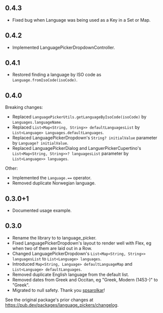 ## 0.4.3

- Fixed bug when Language was being used as a Key in a Set or Map.

## 0.4.2

- Implemented LanguagePickerDropdownController.

## 0.4.1

- Restored finding a language by ISO code as `Language.fromIsoCode(isoCode)`.

## 0.4.0

Breaking changes:

- Replaced `LanguagePickerUtils.getLanguageByIsoCode(isoCode)` by `Languages.languageName`.
- Replaced `List<Map<String, String>> defaultLanguagesList` by `List<Language> Languages.defaultLanguages`.
- Replaced LanguagePickerDropdown's `String? initialValue` parameter by `Language? initialValue`.
- Replaced LanguagePickerDialog and LanguerPickerCupertino's `List<Map<String, String>>? languagesList` parameter by `List<Language>> languages`.

Other:

- Implemented the `Language.==` operator.
- Removed duplicate Norwegian language.

## 0.3.0+1

- Documented usage example.

## 0.3.0

- Rename the library to to language_picker.
- Fixed LanguagePickerDropdown's layout to render well with Flex, eg when two of them are laid out in a Row.
- Changed LanguagePickerDropdown's `List<Map<String, String>> languagesList` to `List<Language> languages`.
- Introduced `Map<String, Language> defaultLanguageMap` and `List<Language> defaultLanguages`.
- Removed duplicate English language from the default list.
- Removed dates from Greek and Occitan, eg "Greek, Modern (1453-)" to "Greek".
- Migrated to null safety. Thank you [spsarolkar](https://github.com/spsarolkar)!

See the original package's prior changes at https://pub.dev/packages/language_pickers/changelog.
